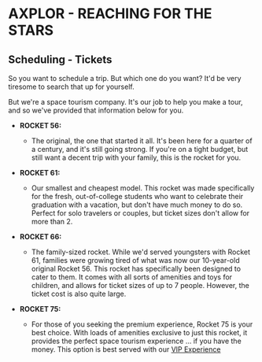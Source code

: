 # AXPLOR - REACHING FOR THE STARS

## Scheduling - Tickets

So you want to schedule a trip. But which one do you want? It'd be very tiresome to search that up for yourself.

But we're a space tourism company. It's our job to help you make a tour, and so we've provided that information below for you.

* **ROCKET 56:**
    * The original, the one that started it all. It's been here for a quarter of a century, and it's still going strong. If you're on a tight budget, but still want a decent trip with your family, this is the rocket for you.

* **ROCKET 61:**
    * Our smallest and cheapest model. This rocket was made specifically for the fresh, out-of-college students who want to celebrate their graduation with a vacation, but don't have much money to do so. Perfect for solo travelers or couples, but ticket sizes don't allow for more than 2.

* **ROCKET 66:**
    * The family-sized rocket. While we'd served youngsters with Rocket 61, families were growing tired of what was now our 10-year-old original Rocket 56. This rocket has specifically been designed to cater to them. It comes with all sorts of amenities and toys for children, and allows for ticket sizes of up to 7 people. However, the ticket cost is also quite large.

* **ROCKET 75:**
    * For those of you seeking the premium experience, Rocket 75 is your best choice. With loads of amenities exclusive to just this rocket, it provides the perfect space tourism experience ... if you have the money. This option is best served with our [VIP Experience](Go-VIP.md)
